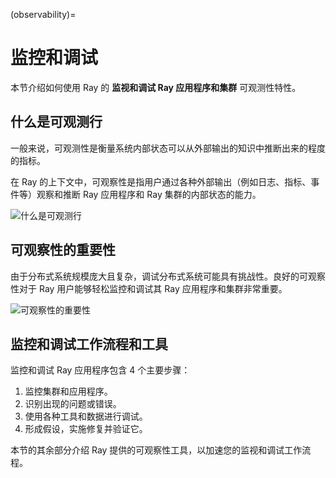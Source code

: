 (observability)=

# 监控和调试

本节介绍如何使用 Ray 的 **监视和调试 Ray 应用程序和集群** 可观测性特性。


## 什么是可观测行
一般来说，可观测性是衡量系统内部状态可以从外部输出的知识中推断出来的程度的指标。

在 Ray 的上下文中，可观察性是指用户通过各种外部输出（例如日志、指标、事件等）观察和推断 Ray 应用程序和 Ray 集群的内部状态的能力。

![什么是可观测行](./images/what-is-ray-observability.png)


## 可观察性的重要性
由于分布式系统规模庞大且复杂，调试分布式系统可能具有挑战性。良好的可观察性对于 Ray 用户能够轻松监控和调试其 Ray 应用程序和集群非常重要。

![可观察性的重要性](./images/importance-of-observability.png)


## 监控和调试工作流程和工具

监控和调试 Ray 应用程序包含 4 个主要步骤：
1. 监控集群和应用程序。
2. 识别出现的问题或错误。
3. 使用各种工具和数据进行调试。
4. 形成假设，实施修复并验证它。

本节的其余部分介绍 Ray 提供的可观察性工具，以加速您的监视和调试工作流程。

